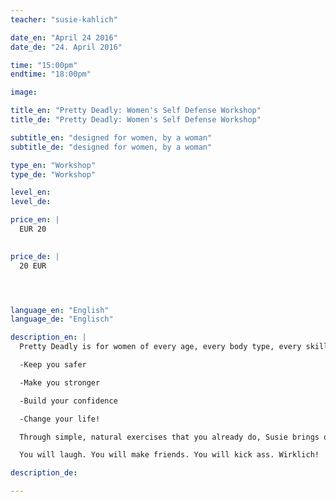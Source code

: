 ```yaml
---
teacher: "susie-kahlich"

date_en: "April 24 2016"
date_de: "24. April 2016"

time: "15:00pm"
endtime: "18:00pm"

image: 

title_en: "Pretty Deadly: Women's Self Defense Workshop"
title_de: "Pretty Deadly: Women's Self Defense Workshop"

subtitle_en: "designed for women, by a woman"
subtitle_de: "designed for women, by a woman"

type_en: "Workshop"
type_de: "Workshop"

level_en: 
level_de: 

price_en: |
  EUR 20  
  

price_de: |
  20 EUR  




language_en: "English"
language_de: "Englisch"

description_en: |
  Pretty Deadly is for women of every age, every body type, every skill level.  Based on real-life situations,  realistic settings, and in the clothes women actually wear, this 3-hour Ladies Sampler begins with the basics of natural body movement, intuition and strategy, builds to simple exercises and effective techniques, and tops off with a final “exam” to test your techniques so you know they actually work!  Instructor Susie Kahlich uses humour, her 16 years of martial arts training, and personal experience as a violent crime survivor to teach you awareness and action that will

  -Keep you safer

  -Make you stronger

  -Build your confidence

  -Change your life!

  Through simple, natural exercises that you already do, Susie brings out the power you already have as a woman and teaches you how to use it, without losing your femininity or humour!  You can be deadly and still be pretty!

  You will laugh. You will make friends. You will kick ass. Wirklich!

description_de:

---
```

